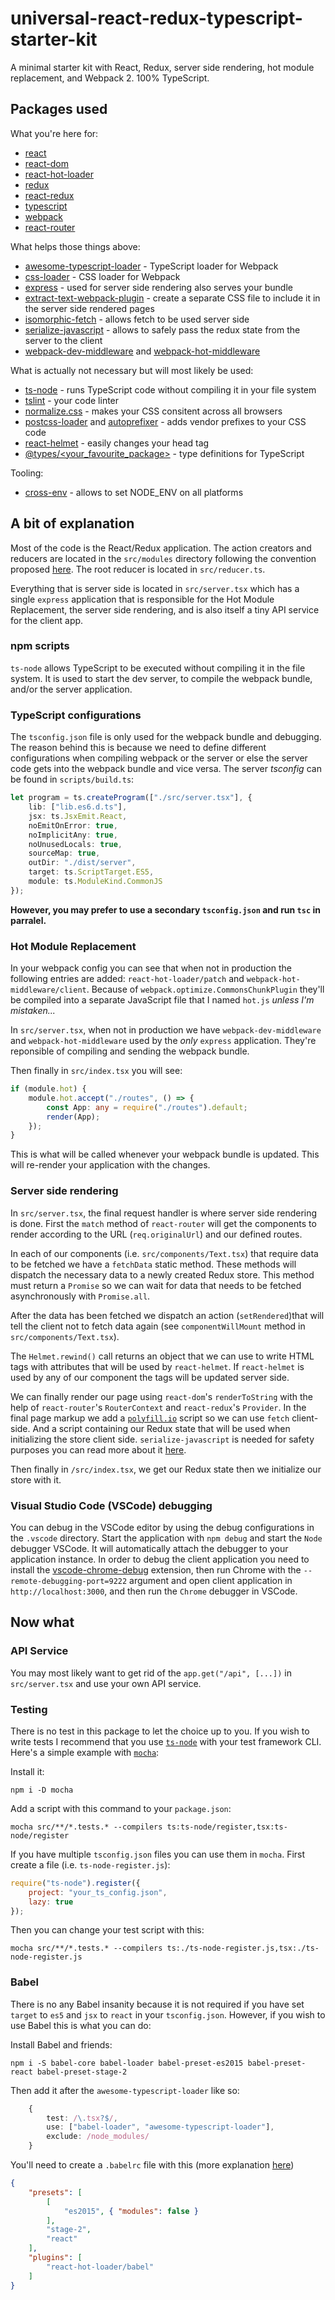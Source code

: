 # universal-react-redux-typescript-starter-kit

A minimal starter kit with React, Redux, server side rendering, hot module replacement, and Webpack 2. 100% TypeScript.

## Packages used

What you're here for:
* [react](https://github.com/facebook/react)
* [react-dom](https://github.com/facebook/react)
* [react-hot-loader](https://github.com/gaearon/react-hot-loader)
* [redux](https://github.com/reactjs/redux)
* [react-redux](https://github.com/reactjs/react-redux)
* [typescript](https://github.com/Microsoft/TypeScript)
* [webpack](https://github.com/webpack/webpack)
* [react-router](https://github.com/ReactTraining/react-router)

What helps those things above:
* [awesome-typescript-loader](https://github.com/s-panferov/awesome-typescript-loader) - TypeScript loader for Webpack
* [css-loader](https://github.com/webpack-contrib/css-loader) - CSS loader for Webpack
* [express](https://github.com/expressjs/express) - used for server side rendering also serves your bundle
* [extract-text-webpack-plugin](https://github.com/webpack-contrib/extract-text-webpack-plugin) - create a separate CSS file to include it in the server side rendered pages
* [isomorphic-fetch](https://github.com/matthew-andrews/isomorphic-fetch) - allows fetch to be used server side
* [serialize-javascript](https://github.com/yahoo/serialize-javascript) - allows to safely pass the redux state from the server to the client
* [webpack-dev-middleware](https://github.com/webpack/webpack-dev-middleware) and [webpack-hot-middleware](https://github.com/glenjamin/webpack-hot-middleware)

What is actually not necessary but will most likely be used:
* [ts-node](https://github.com/TypeStrong/ts-node) - runs TypeScript code without compiling it in your file system
* [tslint](https://github.com/palantir/tslint) - your code linter
* [normalize.css](https://github.com/necolas/normalize.css/) - makes your CSS consitent across all browsers
* [postcss-loader](https://github.com/postcss/postcss) and [autoprefixer](https://github.com/postcss/autoprefixer) - adds vendor prefixes to your CSS code
* [react-helmet](https://github.com/nfl/react-helmet) - easily changes your head tag
* [@types/<your_favourite_package>](https://github.com/DefinitelyTyped/DefinitelyTyped) - type definitions for TypeScript

Tooling:
* [cross-env](https://github.com/kentcdodds/cross-env) - allows to set NODE_ENV on all platforms

## A bit of explanation

Most of the code is the React/Redux application. The action creators and reducers are located in the `src/modules` directory following the convention proposed [here](https://github.com/erikras/ducks-modular-redux). The root reducer is located in `src/reducer.ts`.

Everything that is server side is located in `src/server.tsx` which has a single `express` application that is responsible for the Hot Module Replacement, the server side rendering, and is also itself a tiny API service for the client app.

### npm scripts

`ts-node` allows TypeScript to be executed without compiling it in the file system. It is used to start the dev server, to compile the webpack bundle, and/or the server application.

### TypeScript configurations

The `tsconfig.json` file is only used for the webpack bundle and debugging. The reason behind this is because we need to define different configurations when compiling webpack or the server or else the server code gets into the webpack bundle and vice versa.
The server *tsconfig* can be found in `scripts/build.ts`:
```typescript
let program = ts.createProgram(["./src/server.tsx"], {
    lib: ["lib.es6.d.ts"],
    jsx: ts.JsxEmit.React,
    noEmitOnError: true,
    noImplicitAny: true,
    noUnusedLocals: true,
    sourceMap: true,
    outDir: "./dist/server",
    target: ts.ScriptTarget.ES5,
    module: ts.ModuleKind.CommonJS
});
```
**However, you may prefer to use a secondary `tsconfig.json` and run `tsc` in parralel.**

### Hot Module Replacement

In your webpack config you can see that when not in production the following entries are added: `react-hot-loader/patch` and `webpack-hot-middleware/client`. Because of `webpack.optimize.CommonsChunkPlugin` they'll be compiled into a separate JavaScript file that I named `hot.js` *unless I'm mistaken...*

In `src/server.tsx`, when not in production we have `webpack-dev-middleware` and `webpack-hot-middleware` used by the *only* `express` application. They're reponsible of compiling and sending the webpack bundle.

Then finally in `src/index.tsx` you will see:
```typescript
if (module.hot) {
    module.hot.accept("./routes", () => {
        const App: any = require("./routes").default;
        render(App);
    });
}
```
This is what will be called whenever your webpack bundle is updated. This will re-render your application with the changes.

### Server side rendering

In `src/server.tsx`, the final request handler is where server side rendering is done. First the `match` method of `react-router` will get the components to render according to the URL (`req.originalUrl`) and our defined routes.

In each of our components (i.e. `src/components/Text.tsx`) that require data to be fetched we have a `fetchData` static method. These methods will dispatch the necessary data to a newly created Redux store.
This method must return a `Promise` so we can wait for data that needs to be fetched asynchronously with `Promise.all`.

After the data has been fetched we dispatch an action (`setRendered`)that will tell the client not to fetch data again (see `componentWillMount` method in `src/components/Text.tsx`).

The `Helmet.rewind()` call returns an object that we can use to write HTML tags with attributes that will be used by `react-helmet`. If `react-helmet` is used by any of our component the tags will be updated server side.

We can finally render our page using `react-dom`'s `renderToString` with the help of `react-router`'s `RouterContext` and `react-redux`'s `Provider`. In the final page markup we add a [`polyfill.io`](https://qa.polyfill.io/v2/docs) script so we can use `fetch` client-side. And a script containing our Redux state that will be used when initializing the store client side. `serialize-javascript` is needed for safety purposes you can read more about it [here](https://medium.com/node-security/the-most-common-xss-vulnerability-in-react-js-applications-2bdffbcc1fa0#.4nbt3j38f).

Then finally in `/src/index.tsx`, we get our Redux state then we initialize our store with it.

### Visual Studio Code (VSCode) debugging

You can debug in the VSCode editor by using the debug configurations in the `.vscode` directory. Start the application with `npm debug` and start the `Node` debugger VSCode. It will automatically attach the debugger to your application instance. In order to debug the client application you need to install the [vscode-chrome-debug](https://github.com/Microsoft/vscode-chrome-debug) extension, then run Chrome with the `--remote-debugging-port=9222` argument and open client application in `http://localhost:3000`, and then run the `Chrome` debugger in VSCode.

## Now what

### API Service

You may most likely want to get rid of the `app.get("/api", [...])` in `src/server.tsx` and use your own API service.

### Testing

There is no test in this package to let the choice up to you. If you wish to write tests I recommend that you use [`ts-node`](https://github.com/TypeStrong/ts-node#mocha) with your test framework CLI. Here's a simple example with [`mocha`](https://github.com/mochajs/mocha):

Install it:
```
npm i -D mocha
```
Add a script with this command to your `package.json`:
```
mocha src/**/*.tests.* --compilers ts:ts-node/register,tsx:ts-node/register
```

If you have multiple `tsconfig.json` files you can use them in `mocha`. First create a file (i.e. `ts-node-register.js`):
```javascript
require("ts-node").register({
    project: "your_ts_config.json",
    lazy: true
});
```

Then you can change your test script with this:
```
mocha src/**/*.tests.* --compilers ts:./ts-node-register.js,tsx:./ts-node-register.js
```

### Babel

There is no any Babel insanity because it is not required if you have set `target` to `es5` and `jsx` to `react` in your `tsconfig.json`. However, if you wish to use Babel this is what you can do:

Install Babel and friends:
```
npm i -S babel-core babel-loader babel-preset-es2015 babel-preset-react babel-preset-stage-2
```

Then add it after the `awesome-typescript-loader` like so:
```typescript
    {
        test: /\.tsx?$/,
        use: ["babel-loader", "awesome-typescript-loader"],
        exclude: /node_modules/
    }
```

You'll need to create a `.babelrc` file with this (more explanation [here](https://webpack.js.org/guides/hmr-react/))
```json
{
    "presets": [
        [
            "es2015", { "modules": false }
        ],
        "stage-2",
        "react"
    ],
    "plugins": [
        "react-hot-loader/babel"
    ]
}
```
